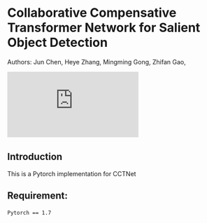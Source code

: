 
# Collaborative Compensative Transformer Network for Salient Object Detection
Authors: Jun Chen, Heye Zhang, Mingming Gong, Zhifan Gao, 

![mainimg](https://github.com/zhifan-gao/CCTNet/blob/main/framework.pdf)

## Introduction
This is a Pytorch implementation for CCTNet


## Requirement:
```
Pytorch == 1.7
```
